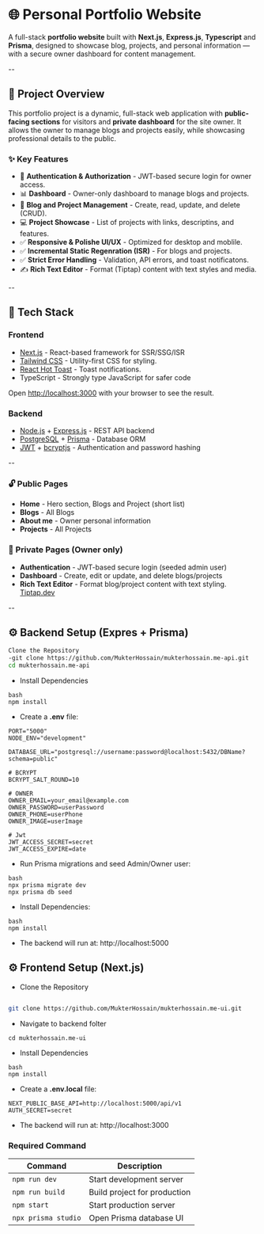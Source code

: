 # 🌐 Personal Portfolio Website

A full-stack **portfolio website** built with **Next.js**, **Express.js**, **Typescript** and **Prisma**, designed to showcase blog, projects, and personal information — with a secure owner dashboard for content management.

--

## 📁 Project Overview

This portfolio project is a dynamic, full-stack web application with **public-facing sections** for visitors and **private dashboard** for the site owner. It allows the owner to manage blogs and projects easily, while showcasing professional details to the public.

### ✨ Key Features

- 🔐 **Authentication & Authorization** - JWT-based secure login for owner access.
- 📊 **Dashboard** - Owner-only dashboard to manage blogs and projects.
- 📝 **Blog and Project Management** - Create, read, update, and delete (CRUD).
- 💻 **Project Showcase** - List of projects with links, descriptins, and features.
- ✅ **Responsive & Polishe UI/UX** - Optimized for desktop and moblile.
- ✅ **Incremental Static Regenration (ISR)** - For blogs and projects.
- ✅ **Strict Error Handling** - Validation, API errors, and toast notificatons.
- ✍️ **Rich Text Editor** - Format (Tiptap) content with text styles and media.

--

## 🧰 Tech Stack

### **Frontend**
- [Next.js](https://nextjs.org/) - React-based framework for SSR/SSG/ISR
- [Tailwind CSS](https://tailwindcss.com/) - Utility-first CSS for styling.
- [React Hot Toast](https://react-hot-toast.com/) - Toast notifications.
- TypeScript - Strongly type JavaScript for safer code

Open [http://localhost:3000](http://localhost:3000) with your browser to see the result.

### **Backend**
- [Node.js](https://nodejs.org/) + [Express.js](https://expressjs.com/) - REST API backend
- [PostgreSQL](https://www.postgresql.org/) + [Prisma](https://www.prisma.io/) - Database ORM
- [JWT](https://jwt.io/) + [bcryptjs](https://www.npmjs.com/package/bcrypt) - Authentication and password hashing

--

### 🔓 Public Pages
- **Home** - Hero section, Blogs and Project (short list)
- **Blogs** - All Blogs
- **About me** - Owner personal information
- **Projects** - All Projects

### 🔐 Private Pages (Owner only)
- **Authentication** - JWT-based secure login (seeded admin user)
- **Dashboard** - Create, edit or update, and delete blogs/projects
- **Rich Text Editor** - Format blog/project content with text styling. [Tiptap.dev](https://tiptap.dev/)

--


## ⚙️ Backend Setup (Expres + Prisma)
```bash
Clone the Repository
-git clone https://github.com/MukterHossain/mukterhossain.me-api.git
cd mukterhossain.me-api
```
* Install Dependencies
```
bash
npm install
```

* Create a **.env** file:
```
PORT="5000"
NODE_ENV="development"

DATABASE_URL="postgresql://username:password@localhost:5432/DBName?schema=public"

# BCRYPT
BCRYPT_SALT_ROUND=10

# OWNER
OWNER_EMAIL=your_email@example.com
OWNER_PASSWORD=userPassword
OWNER_PHONE=userPhone
OWNER_IMAGE=userImage

# Jwt
JWT_ACCESS_SECRET=secret
JWT_ACCESS_EXPIRE=date
```
* Run Prisma migrations and seed Admin/Owner user:
```
bash
npx prisma migrate dev
npx prisma db seed
```


* Install Dependencies:
``` 
bash
npm install
```
- The backend will run at: http://localhost:5000




## ⚙️ Frontend Setup (Next.js)
* Clone the Repository
```bash

git clone https://github.com/MukterHossain/mukterhossain.me-ui.git

```
* Navigate to backend folter
```
cd mukterhossain.me-ui
```
* Install Dependencies
```
bash
npm install
```

* Create a **.env.local** file:
```
NEXT_PUBLIC_BASE_API=http://localhost:5000/api/v1
AUTH_SECRET=secret
```
- The backend will run at: http://localhost:3000

### Required Command
| Command             | Description                  |
| ------------------- | ---------------------------- |
| `npm run dev`       | Start development server     |
| `npm run build`     | Build project for production |
| `npm start`         | Start production server      |
| `npx prisma studio` | Open Prisma database UI      |
